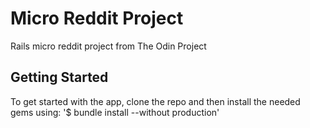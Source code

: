 # Micro Reddit Project
Rails micro reddit project from The Odin Project

## Getting Started 
To get started with the app, clone the repo and then install the needed gems using:
'$ bundle install --without production'


